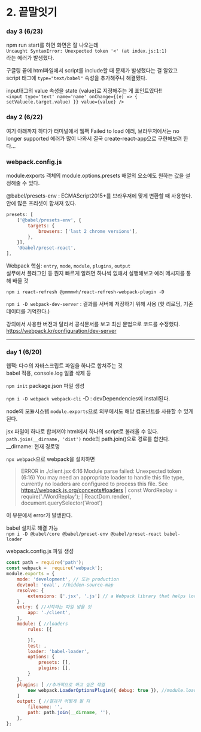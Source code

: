 # 2. 끝말잇기  
### day 3 (6/23)
npm run start를 하면 화면은 잘 나오는데  
`Uncaught SyntaxError: Unexpected token '<' (at index.js:1:1)`  
라는 에러가 발생했다.  

구글링 끝에 html파일에서 script를 include할 때 문제가 발생했다는 걸 알았고  
 script 태그에 `type="text/babel"` 속성을 추가해주니 해결됐다.
  
    
input태그의 value 속성을 state {value}로 지정해주는 게 포인트였다!!  
`<input type='text' name='name' onChange={(e) => { setValue(e.target.value) }} value={value} />`

### day 2 (6/22)
여기 아래까지 하다가 터미널에서 웹팩 Failed to load 에러, 브라우저에서는 no longer supported 에러가 많이 나와서 결국 create-react-app으로 구현해보려 한다...


### webpack.config.js
module.exports 객체의 module.options.presets 배열의 요소에도 원하는 값을 설정해줄 수 있다.      

@babel/presets-env : ECMAScript2015+를 브라우저에 맞게 변환할 때 사용한다. 안에 많은 프리셋이 합쳐져 있다.

```jsx
presets: [
    ['@babel/presets-env', {
        targets: {
            browsers: ['last 2 chrome versions'],
        },
    }],
    '@babel/preset-react',
],
```
  
Webpack 핵심: `entry`, `mode`, `module`, `plugins`, `output`  
실무에서 플러그인 등 뭔지 빠르게 알려면 하나씩 없애서 실행해보고 에러 메시지를 통해 배울 것  
  
`npm i react-refresh @pmmmwh/react-refresh-webpack-plugin -D`

`npm i -D webpack-dev-server`  : 결과를 서버에 저장하기 위해 사용 (핫 리로딩, 기존 데이터를 기억한다.)    

강의에서 사용한 버전과 달라서 공식문서를 보고 최신 문법으로 코드를 수정했다.  https://webpack.kr/configuration/dev-server 

---

### day 1 (6/20)

웹팩: 다수의 자바스크립트 파일을 하나로 합쳐주는 것  
babel 적용, console.log 일괄 삭제 등  

`npm init` package.json 파일 생성

`npm i -D webpack webpack-cli`
-D : devDependencies에 install된다.  
  
node의 모듈시스템 `module.exports`으로 외부에서도 해당 컴포넌트를 사용할 수 있게 된다.  
  
jsx 파일이 하나로 합쳐져야 html에서 하나의 script로 불러올 수 있다.  
`path.join(__dirname, 'dist')` 
node의 path.join()으로 경로를 합친다.  
__dirname: 현재 경로명  

`npx webpack`으로 webpack을 설치하면  

>ERROR in ./client.jsx 6:16
Module parse failed: Unexpected token (6:16)
You may need an appropriate loader to handle this file type, currently no loaders are configured to process this file. See https://webpack.js.org/concepts#loaders
| const WordReplay = require('./WordReplay');
| 
> ReactDom.render(<WordReplay/>, document.querySelector('#root')

이 부분에서 error가 발생한다.  
  
babel 설치로 해결 가능  
`npm i -D @babel/core @babel/preset-env @babel/preset-react babel-loader`  
  
    
webpack.config.js 파일 생성   
```jsx
const path = require('path');
const webpack =  require('webpack');
module.exports = {
    mode: 'development', // 또는 production
    devtool: 'eval', //hidden-source-map
    resolve: {
        extensions: ['.jsx', '.js'] // a Webpack library that helps locate imported modules. 
    } ,
    entry: { //시작하는 파일 넣을 것
        app: './client',
    },
    module: { //loaders
        rules: [{

        }],
        test: ,
        loader: 'babel-loader',
        options: {
            presets: [],
            plugins: [],
        }
    },
    plugins: [ //추가적으로 하고 싶은 작업
        new webpack.LoaderOptionsPlugin({ debug: true }), //module.loader과 .module.options에 해당 객체를 넣어주는 것
    ]
    output: { //결과가 어떻게 될 지
        filename: '',
        path: path.join(__dirname, ''),
    },
};
```